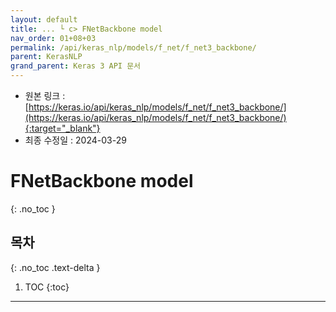 ```yaml
---
layout: default
title: ... └ c> FNetBackbone model
nav_order: 01+08+03
permalink: /api/keras_nlp/models/f_net/f_net3_backbone/
parent: KerasNLP
grand_parent: Keras 3 API 문서
---
```


* 원본 링크 : [https://keras.io/api/keras_nlp/models/f_net/f_net3_backbone/](https://keras.io/api/keras_nlp/models/f_net/f_net3_backbone/){:target="_blank"}
* 최종 수정일 : 2024-03-29

# FNetBackbone model
{: .no_toc }

## 목차
{: .no_toc .text-delta }

1. TOC
{:toc}

---
